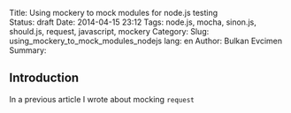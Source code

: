 Title: Using mockery to mock modules for node.js testing  
Status: draft
Date: 2014-04-15 23:12
Tags: node.js, mocha, sinon.js, should.js, request, javascript, mockery
Category:
Slug: using_mockery_to_mock_modules_nodejs
lang: en
Author: Bulkan Evcimen
Summary:

Introduction
------------

In a previous article I wrote about mocking `request`
